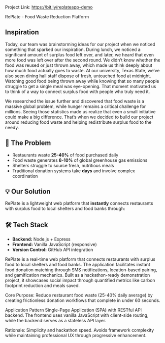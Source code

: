 Project Link: https://bit.ly/replateapp-demo

RePlate - Food Waste Reduction Platform

## Inspiration 

Today, our team was brainstorming ideas for our project when we noticed something that sparked our inspiration. During lunch, we noticed a significant amount of surplus food left over, and later, we heard that even more food was left over after the second round. We didn’t know whether the food was reused or just thrown away, which made us think deeply about how much food actually goes to waste.
At our university, Texas State, we’ve also seen dining hall staff dispose of fresh, untouched food at midnight. Watching good food being thrown away while knowing that so many people struggle to get a single meal was eye-opening. That moment motivated us to think of a way to connect surplus food with people who truly need it.

We researched the issue further and discovered that food waste is a massive global problem, while hunger remains a critical challenge for millions. Seeing those statistics made us realize that even a small initiative could make a big difference. That’s when we decided to build our project around reducing food waste and helping redistribute surplus food to the needy.

## 🎯 The Problem

- Restaurants waste **25-40%** of food purchased daily
- Food waste generates **8-10%** of global greenhouse gas emissions  
- Shelters struggle to source fresh, nutritious meals
- Traditional donation systems take **days** and involve complex coordination

## 💡 Our Solution

RePlate is a lightweight web platform that **instantly** connects restaurants with surplus food to local shelters and food banks through:


## 🛠️ Tech Stack

- **Backend:** Node.js + Express
- **Frontend:** Vanilla JavaScript (responsive)
- **Version Control:** GitHub API integration

RePlate is a real-time web platform that connects restaurants with surplus food to local shelters and food banks. The application facilitates instant food donation matching through SMS notifications, location-based pairing, and gamification mechanics. Built as a hackathon-ready demonstration project, it showcases social impact through quantified metrics like carbon footprint reduction and meals saved.

Core Purpose: Reduce restaurant food waste (25-40% daily average) by creating frictionless donation workflows that complete in under 60 seconds.

Application Pattern
Single-Page Application (SPA) with RESTful API backend. The frontend uses vanilla JavaScript with client-side routing, while the backend serves as a stateless API layer.

Rationale: Simplicity and hackathon speed. Avoids framework complexity while maintaining professional UX through progressive enhancement.

